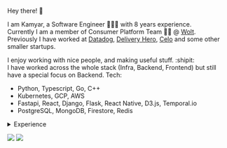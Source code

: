 Hey there! 👋

I am Kamyar, a Software Engineer 🧙🏽‍♂️ with 8 years experience.  
Currently I am a member of Consumer Platform Team 🥷🏼 @ [Wolt](http://wolt.com/).  
Previously I have worked at [Datadog](https://www.datadoghq.com/), [Delivery Hero](https://www.deliveryhero.com/), [Celo](https://celo.org/) and some other smaller startups.

I enjoy working with nice people, and making useful stuff. :shipit:  
I have worked across the whole stack (Infra, Backend, Frontend) but still have a special focus on Backend.
Tech:
- Python, Typescript, Go, C++
- Kubernetes, GCP, AWS
- Fastapi, React, Django, Flask, React Native, D3.js, Temporal.io
- PostgreSQL, MongoDB, Firestore, Redis

<details>
  <summary>Experience</summary>

  #### Software Engineer @ [Wolt](https://wolt.com/)
  1. Working inside Consumer Platform team and helping teams around us deliver features to our customer more efficiently.
  2. Python, Fastapi, Flask, AWS, Terraform, Kubernetes 
  3. <More to come ✨>

  #### Software Engineer @ [Delivery Hero](https://www.datadoghq.com/)
  1. Worked inside the greater Software Delivery App Team on Experiments Platform to actualize the next generation of feature flagging at Datadog. Given the high scale and sensitivity of the projects that would use it, we had a special focus on Scalability, Performance and Developer Experience which as a team of 2 Engineers + TL we managed to deliver and onboard teams. 
  2. Go, React, Python, Kubernetes, Typescript, Terraform, Temporal.io
  3. Collaborated with engineers accross the company to prioritize potential requests depending on the impact and value they will bring.
  4. Planned, executed and iterated through several Alpha and Beta releases.  
  5. Experiment Documentation and Developer Experience was praised multiple times both privately and in Engineering All-hands, which eliminated the any need for convincing people as teams clearly experienced the benefits during multiple demos we gave to the wider engineering org.  
  6. Authored a company wide migration guide book for de-risking service and data migrations.  
  7. Experiments as of late 2022 was achieving 1M evaluations/min with a 88μs 99 percentile latency without any performance bottlenecks in sight.

  #### Senior Software Engineer @ [Delivery Hero](https://https://www.deliveryhero.com/)
  1. Helped design, implement and run our Helpcenter that is serving customers around the world in 40+ coutnries.
  2. Python, Flask, Kubernetes, Javascript, React, Firestore, GCP
  3. Spearheaded design discussion into everchanging requirements and new feature that would help us serve our customers even better.
  4. Mentored other engineers, Gave presentations in various topics, Helped adopt a more sustainable approach to sfotware development.
  #### Senior Software Engineer @ [Celo / CLabs](https://celo.org/) helping them on [the mission to Bank the Unbanked](https://www.youtube.com/watch?v=kKggE5OvyhE). 
  1. Building a Mobile wallet app for crypto currencies with a focus on UX, also helped build some small backend services.
  2. Javascript, React Native, Redux, Saga, Nodejs, GraphQL, k8s, GKE, GCP 
  3. [Introducing Valora](https://medium.com/celoorg/introducing-valora-98e6c59bb5c5)
  4. [Techcrunch: Alliance for properity](https://techcrunch.com/2020/03/11/celo-alliance-for-prosperity/)
  #### Software Engineer @ [Delivery Hero Germany](https://www.deliveryhero.com/)
  1. Working in the backend team on our main legacy monolith 👨🏼‍🚒 that powered pizza.de and lieferheld.de, helped design, build, run.
  2. Python, Django, Flask, Javascript, Jquery, React, Redux, AWS, Docker, PostgresDB
  3. [Techcrunch: Sold to Lieferando](https://techcrunch.com/2018/12/21/takeaway-delivery-hero-gobble-gobble/)
  #### Software Engineer @ Scorebeyond
  1. Fullstack Engineer helping students ace [SAT](https://en.wikipedia.org/wiki/SAT) & [ACT](https://en.wikipedia.org/wiki/ACT_(test)) exams 📚.
  2. Python, Django, Javascript, React, AWS, MongoDB, PostgresDB
  3. [Techcrunch: Acquired by LinkedIn](https://techcrunch.com/2019/09/17/linkedin-launches-skills-assessments-tests-that-let-you-beef-up-your-credentials-for-job-hunting/)
  #### Software Engineer @ ISSD
  1. Fullstack Engineer developing a smart junction management system to optimize traffic lights🚦 using vehicle detection(image processing).
  2. Qt, C++, Python, Bottle.py, Javascript, Angularjs, D3.js, OpenCV, Ansible, Systemd, dpkg, Ubuntu/Debian, 
</details>

![](https://komarev.com/ghpvc/?username=kamyar)
![](https://hit.yhype.me/github/profile?user_id=932743)

